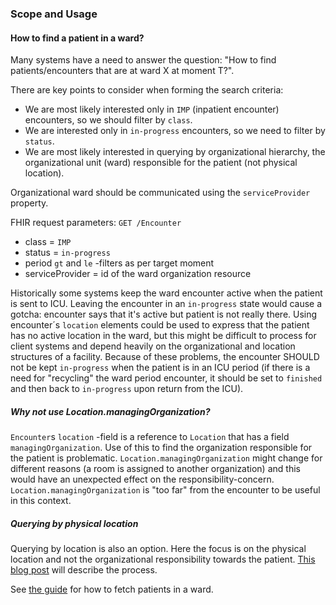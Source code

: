### Scope and Usage

#### How to find a patient in a ward?

Many systems have a need to answer the question: "How to find patients/encounters that are at ward X
at moment T?".

There are key points to consider when forming the search criteria:

* We are most likely interested only in `IMP` (inpatient encounter) encounters, so we should filter by `class`.
* We are interested only in `in-progress` encounters, so we need to filter by `status`.
* We are most likely interested in querying by organizational hierarchy, the organizational unit (ward) responsible for the patient (not physical location).

Organizational ward should be communicated using the `serviceProvider` property.

FHIR request parameters:
`GET /Encounter`

* class = `IMP`
* status = `in-progress`
* period `gt` and `le` -filters as per target moment
* serviceProvider = id of the ward organization resource

Historically some systems keep the ward encounter active when the patient is sent to ICU. Leaving
the encounter in an `in-progress` state would cause a gotcha: encounter says that it's active but
patient is not really there. Using encounter´s `location` elements could be used to express that
the patient has no active location in the ward, but this might be difficult to process for client
systems and depend heavily on the organizational and location structures of a facility. Because of
these problems, the encounter SHOULD not be kept `in-progress` when the patient is in an ICU period
(if there is a need for "recycling" the ward period encounter, it should be set to `finished` and
then back to `in-progress` upon return from the ICU).  

##### Why not use Location.managingOrganization?

`Encounter`s `location` -field is a reference to `Location` that has a field
`managingOrganization`. Use of this to find the organization responsible for the patient is
problematic. `Location.managingOrganization` might change for different reasons (a room is
assigned to another organization) and this would have an unexpected effect on the
responsibility-concern. `Location.managingOrganization` is "too far" from the encounter to be
useful in this context.

##### Querying by physical location

Querying by location is also an option. Here the focus is on the physical location and not the
organizational responsibility towards the patient.
[This blog post](https://fhirblog.com/2013/10/24/adventures-in-searching-getting-a-list-of-patients-in-a-ward/)
will describe the process.

See [the guide](StructureDefinition-fi-base-encounter-patients-in-ward.html) for how to fetch
patients in a ward.

